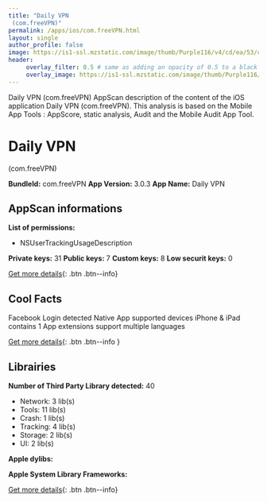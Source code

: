 ```yaml
---
title: "Daily VPN
 (com.freeVPN)"
permalink: /apps/ios/com.freeVPN.html
layout: single
author_profile: false
image: https://is1-ssl.mzstatic.com/image/thumb/Purple116/v4/cd/ea/53/cdea534b-70b9-2c34-4ece-a41892b719d5/AppIcon-0-0-1x_U007emarketing-0-0-0-7-0-0-sRGB-0-0-0-GLES2_U002c0-512MB-85-220-0-0.png/512x512bb.jpg
header: 
     overlay_filter: 0.5 # same as adding an opacity of 0.5 to a black background
     overlay_image: https://is1-ssl.mzstatic.com/image/thumb/Purple116/v4/cd/ea/53/cdea534b-70b9-2c34-4ece-a41892b719d5/AppIcon-0-0-1x_U007emarketing-0-0-0-7-0-0-sRGB-0-0-0-GLES2_U002c0-512MB-85-220-0-0.png/512x512bb.jpg
---
```

Daily VPN
 (com.freeVPN) AppScan description of the content of the iOS application Daily VPN
 (com.freeVPN). This analysis is based on the Mobile App Tools : AppScore, static analysis, Audit and the Mobile Audit App Tool.

# Daily VPN
 (com.freeVPN)

**BundleId:** com.freeVPN
**App Version:** 3.0.3
**App Name:** Daily VPN



## AppScan informations 

**List of permissions:** 
- NSUserTrackingUsageDescription
  
  
**Private keys:** 31
**Public keys:** 7
**Custom keys:** 8
**Low securit keys:** 0
  
[Get more details](/pricing.html){: .btn .btn--info}

## Cool Facts

Facebook Login detected
Native App
supported devices iPhone & iPad
contains 1 App extensions
support multiple languages
  
[Get more details](/pricing.html){: .btn .btn--info }

## Librairies 
**Number of Third Party Library detected:** 40
- Network: 3 lib(s)
- Tools: 11 lib(s)
- Crash: 1 lib(s)
- Tracking: 4 lib(s)
- Storage: 2 lib(s)
- UI: 2 lib(s)


**Apple dylibs:**


**Apple System Library Frameworks:**


  
[Get more details](/pricing.html){: .btn .btn--info}

